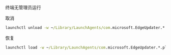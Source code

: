 终端无管理员运行

取消
```bat
launchctl unload -w ~/Library/LaunchAgents/com.microsoft.EdgeUpdater.*.plist
```

恢复
```bat
launchctl load -w ~/Library/LaunchAgents/com.microsoft.EdgeUpdater.*.plist
```
